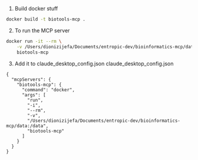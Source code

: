 1. Build docker stuff
```bash
docker build -t biotools-mcp .
```
2. To run the MCP server
```bash
docker run -it --rm \
    -v /Users/dionizijefa/Documents/entropic-dev/bioinformatics-mcp/data:/data \
    biotools-mcp
```
3. Add it to claude_desktop_config.json
claude_desktop_config.json
```
{
  "mcpServers": {
    "biotools-mcp": {
      "command": "docker",
      "args": [
        "run",
        "-i",
        "--rm",
        "-v",
        "/Users/dionizijefa/Documents/entropic-dev/bioinformatics-mcp/data:/data",
        "biotools-mcp"
      ]
    }
  }
}
```

